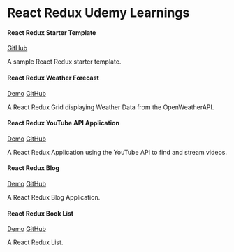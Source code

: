 # React Redux Udemy Learnings

#### React Redux Starter Template
[GitHub](https://github.com/jjrajani/React_Redux_Starter_Template.git)

A sample React Redux starter template.

#### React Redux Weather Forecast
[Demo](http://humdrum-redux-weather-forecast.surge.sh/)
[GitHub](https://github.com/StephenGrider/ReduxSimpleStarter.git)

A React Redux Grid displaying Weather Data from the OpenWeatherAPI.

#### React Redux YouTube API Application
[Demo](http://humdrum.youtube-search-and-play.surge.sh/)
[GitHub](https://github.com/jjrajani/youtube_search_and_play.git)

A React Redux Application using the YouTube API to find and stream videos.

#### React Redux Blog
[Demo](http://humdrum-redux-blog.surge.sh/)
[GitHub](https://github.com/jjrajani/Redux_Blog.git)

A React Redux Blog Application.

#### React Redux Book List
[Demo](http://humdrum-redux-booklist.surge.sh/)
[GitHub](https://github.com/jjrajani/Redux_Book_List.git)

A React Redux List.
